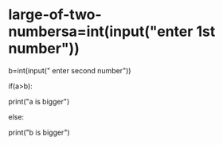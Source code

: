 # large-of-two-numbersa=int(input("enter 1st number"))

b=int(input(" enter second number"))

if(a>b):

  print("a is bigger")

else:

  print("b is bigger")
